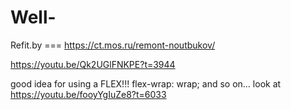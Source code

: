 # Well-
Refit.by === https://ct.mos.ru/remont-noutbukov/

https://youtu.be/Qk2UGlFNKPE?t=3944

good idea for using a FLEX!!! flex-wrap: wrap; and so on... look at https://youtu.be/fooyYgIuZe8?t=6033